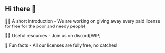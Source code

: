 ## Hi there 👋

🙋‍♀️ A short introduction - We are working on giving away every paid license for free for the poor and needy people!

👩‍💻 Useful resources - Join us on discord[WIP]

🍿 Fun facts - All our licenses are fully free, no catches!
